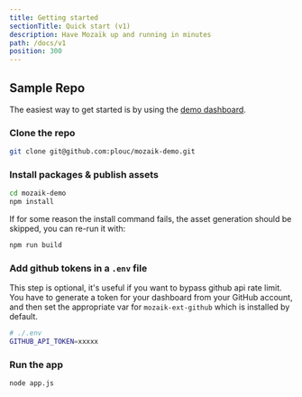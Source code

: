 ```yaml
---
title: Getting started
sectionTitle: Quick start (v1)
description: Have Mozaïk up and running in minutes
path: /docs/v1
position: 300
---
```

## Sample Repo

The easiest way to get started is by using the [demo dashboard](https://github.com/plouc/mozaik-demo).

### Clone the repo

``` bash
git clone git@github.com:plouc/mozaik-demo.git
```

### Install packages & publish assets

``` bash
cd mozaik-demo
npm install
```

If for some reason the install command fails, the asset generation should be skipped,
you can re-run it with:

``` bash
npm run build
```

### Add github tokens in a `.env` file

This step is optional, it's useful if you want to bypass github api rate limit.
You have to generate a token for your dashboard from your GitHub account,
and then set the appropriate var for `mozaik-ext-github` which is installed by default.

``` bash
# ./.env
GITHUB_API_TOKEN=xxxxx
```

### Run the app

``` bash
node app.js
```

